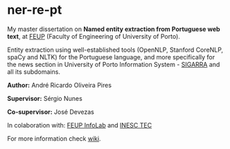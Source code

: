 # ner-re-pt

My master dissertation on **Named entity extraction from Portuguese web text**, at [FEUP](https://sigarra.up.pt/feup/pt/web_page.inicial) (Faculty of Engineering of University of Porto).

Entity extraction using well-established tools (OpenNLP, Stanford CoreNLP, spaCy and NLTK) for the Portuguese language, and more specifically for the news section in University of Porto Information System - [SIGARRA](https://sigarra.up.pt/) and all its subdomains.

**Author:** André Ricardo Oliveira Pires

**Supervisor:** Sérgio Nunes

**Co-supervisor:** José Devezas


In colaboration with: [FEUP InfoLab](http://infolab.fe.up.pt/) and [INESC TEC](https://www.inesctec.pt/)

For more information check [wiki](https://github.com/arop/ner-re-pt/wiki).
